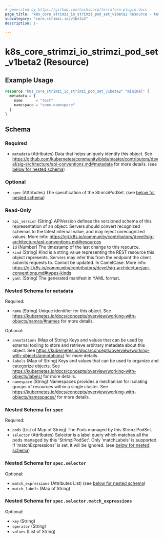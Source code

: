 ```yaml
---
# generated by https://github.com/hashicorp/terraform-plugin-docs
page_title: "k8s_core_strimzi_io_strimzi_pod_set_v1beta2 Resource - terraform-provider-k8s"
subcategory: "core.strimzi.io/v1beta2"
description: |-
  
---
```


# k8s_core_strimzi_io_strimzi_pod_set_v1beta2 (Resource)



## Example Usage

```terraform
resource "k8s_core_strimzi_io_strimzi_pod_set_v1beta2" "minimal" {
  metadata = {
    name      = "test"
    namespace = "some-namespace"
  }
}
```

<!-- schema generated by tfplugindocs -->
## Schema

### Required

- `metadata` (Attributes) Data that helps uniquely identify this object. See https://github.com/kubernetes/community/blob/master/contributors/devel/sig-architecture/api-conventions.md#metadata for more details. (see [below for nested schema](#nestedatt--metadata))

### Optional

- `spec` (Attributes) The specification of the StrimziPodSet. (see [below for nested schema](#nestedatt--spec))

### Read-Only

- `api_version` (String) APIVersion defines the versioned schema of this representation of an object. Servers should convert recognized schemas to the latest internal value, and may reject unrecognized values. More info: https://git.k8s.io/community/contributors/devel/sig-architecture/api-conventions.md#resources
- `id` (Number) The timestamp of the last change to this resource.
- `kind` (String) Kind is a string value representing the REST resource this object represents. Servers may infer this from the endpoint the client submits requests to. Cannot be updated. In CamelCase. More info: https://git.k8s.io/community/contributors/devel/sig-architecture/api-conventions.md#types-kinds
- `yaml` (String) The generated manifest in YAML format.

<a id="nestedatt--metadata"></a>
### Nested Schema for `metadata`

Required:

- `name` (String) Unique identifier for this object. See https://kubernetes.io/docs/concepts/overview/working-with-objects/names/#names for more details.

Optional:

- `annotations` (Map of String) Keys and values that can be used by external tooling to store and retrieve arbitrary metadata about this object. See https://kubernetes.io/docs/concepts/overview/working-with-objects/annotations/ for more details.
- `labels` (Map of String) Keys and values that can be used to organize and categorize objects. See https://kubernetes.io/docs/concepts/overview/working-with-objects/labels/ for more details.
- `namespace` (String) Namespaces provides a mechanism for isolating groups of resources within a single cluster. See https://kubernetes.io/docs/concepts/overview/working-with-objects/namespaces/ for more details.


<a id="nestedatt--spec"></a>
### Nested Schema for `spec`

Required:

- `pods` (List of Map of String) The Pods managed by this StrimziPodSet.
- `selector` (Attributes) Selector is a label query which matches all the pods managed by this 'StrimziPodSet'. Only 'matchLabels' is supported. If 'matchExpressions' is set, it will be ignored. (see [below for nested schema](#nestedatt--spec--selector))

<a id="nestedatt--spec--selector"></a>
### Nested Schema for `spec.selector`

Optional:

- `match_expressions` (Attributes List) (see [below for nested schema](#nestedatt--spec--selector--match_expressions))
- `match_labels` (Map of String)

<a id="nestedatt--spec--selector--match_expressions"></a>
### Nested Schema for `spec.selector.match_expressions`

Optional:

- `key` (String)
- `operator` (String)
- `values` (List of String)


